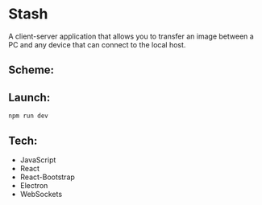 # Stash
A client-server application that allows you to transfer an image between a PC and any device that can connect to the local host.

## Scheme:


## Launch:
```
npm run dev
```

## Tech:
- JavaScript
- React
- React-Bootstrap
- Electron
- WebSockets
